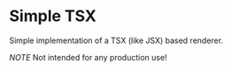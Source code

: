 # Simple TSX

Simple implementation of a TSX (like JSX) based renderer.

*NOTE* Not intended for any production use!